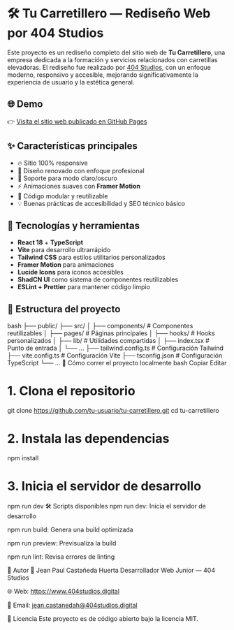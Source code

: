 # 🛠️ Tu Carretillero — Rediseño Web por 404 Studios

Este proyecto es un rediseño completo del sitio web de **Tu Carretillero**, una empresa dedicada a la formación y servicios relacionados con carretillas elevadoras. El rediseño fue realizado por [404 Studios](https://www.404studios.digital), con un enfoque moderno, responsivo y accesible, mejorando significativamente la experiencia de usuario y la estética general.

## 🌐 Demo

👉 [Visita el sitio web publicado en GitHub Pages](https://404studiosdigital.github.io/tu-carretillero)

## ✨ Características principales

- 🔥 Sitio 100% responsive
- 🎨 Diseño renovado con enfoque profesional
- 🌙 Soporte para modo claro/oscuro
- ⚡ Animaciones suaves con **Framer Motion**
- 🧠 Código modular y reutilizable
- 💡 Buenas prácticas de accesibilidad y SEO técnico básico

## 🧰 Tecnologías y herramientas

- **React 18** + **TypeScript**
- **Vite** para desarrollo ultrarrápido
- **Tailwind CSS** para estilos utilitarios personalizados
- **Framer Motion** para animaciones
- **Lucide Icons** para íconos accesibles
- **ShadCN UI** como sistema de componentes reutilizables
- **ESLint + Prettier** para mantener código limpio

## 📁 Estructura del proyecto

bash
├── public/
├── src/
│   ├── components/        # Componentes reutilizables
│   ├── pages/             # Páginas principales
│   ├── hooks/             # Hooks personalizados
│   ├── lib/               # Utilidades compartidas
│   ├── index.tsx          # Punto de entrada
│   └── ...
├── tailwind.config.ts     # Configuración Tailwind
├── vite.config.ts         # Configuración Vite
├── tsconfig.json          # Configuración TypeScript
└── ...
🚀 Cómo correr el proyecto localmente
bash
Copiar
Editar
# 1. Clona el repositorio
git clone https://github.com/tu-usuario/tu-carretillero.git
cd tu-carretillero

# 2. Instala las dependencias
npm install

# 3. Inicia el servidor de desarrollo
npm run dev
🛠 Scripts disponibles
npm run dev: Inicia el servidor de desarrollo

npm run build: Genera una build optimizada

npm run preview: Previsualiza la build

npm run lint: Revisa errores de linting

🧠 Autor
👤 Jean Paul Castañeda Huerta
Desarrollador Web Junior — 404 Studios

🌐 Web: https://www.404studios.digital

📧 Email: jean.castanedah@404studios.digital

📄 Licencia
Este proyecto es de código abierto bajo la licencia MIT.
